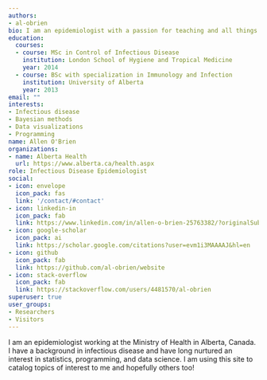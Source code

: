 ```yaml
---
authors:
- al-obrien
bio: I am an epidemiologist with a passion for teaching and all things data.
education:
  courses:
  - course: MSc in Control of Infectious Disease
    institution: London School of Hygiene and Tropical Medicine
    year: 2014
  - course: BSc with specialization in Immunology and Infection
    institution: University of Alberta
    year: 2013
email: ""
interests:
- Infectious disease
- Bayesian methods
- Data visualizations
- Programming
name: Allen O'Brien
organizations:
- name: Alberta Health
  url: https://www.alberta.ca/health.aspx
role: Infectious Disease Epidemiologist
social:
- icon: envelope
  icon_pack: fas
  link: '/contact/#contact'
- icon: linkedin-in
  icon_pack: fab
  link: https://www.linkedin.com/in/allen-o-brien-25763382/?originalSubdomain=ca
- icon: google-scholar
  icon_pack: ai
  link: https://scholar.google.com/citations?user=evm1i3MAAAAJ&hl=en
- icon: github
  icon_pack: fab
  link: https://github.com/al-obrien/website
- icon: stack-overflow
  icon_pack: fab
  link: https://stackoverflow.com/users/4481570/al-obrien
superuser: true
user_groups:
- Researchers
- Visitors
---
```


I am an epidemiologist working at the Ministry of Health in Alberta, Canada. I have a background in infectious disease and have long nurtured an interest in statistics, programming, and data science. I am using this site to catalog topics of interest to me and hopefully others too!

